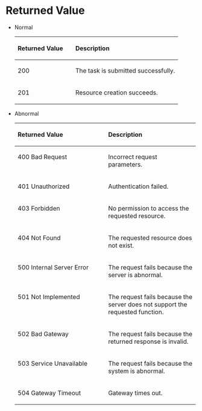 # Returned Value<a name="smn_api_63002"></a>

-   Normal

    <a name="table56484750195335"></a>
    <table><thead align="left"><tr id="row57491589195335"><th class="cellrowborder" valign="top" width="35.35%" id="mcps1.1.3.1.1"><p id="p26307160195335"><a name="p26307160195335"></a><a name="p26307160195335"></a><strong id="b84235270617451"><a name="b84235270617451"></a><a name="b84235270617451"></a>Returned Value</strong></p>
    </th>
    <th class="cellrowborder" valign="top" width="64.64999999999999%" id="mcps1.1.3.1.2"><p id="p50505195195335"><a name="p50505195195335"></a><a name="p50505195195335"></a><strong id="b84235270619115"><a name="b84235270619115"></a><a name="b84235270619115"></a>Description</strong></p>
    </th>
    </tr>
    </thead>
    <tbody><tr id="row64388966195335"><td class="cellrowborder" valign="top" width="35.35%" headers="mcps1.1.3.1.1 "><p id="p48123762195335"><a name="p48123762195335"></a><a name="p48123762195335"></a>200</p>
    </td>
    <td class="cellrowborder" valign="top" width="64.64999999999999%" headers="mcps1.1.3.1.2 "><p id="p5710646195335"><a name="p5710646195335"></a><a name="p5710646195335"></a>The task is submitted successfully.</p>
    </td>
    </tr>
    <tr id="row1074452974212"><td class="cellrowborder" valign="top" width="35.35%" headers="mcps1.1.3.1.1 "><p id="p8745172944218"><a name="p8745172944218"></a><a name="p8745172944218"></a>201</p>
    </td>
    <td class="cellrowborder" valign="top" width="64.64999999999999%" headers="mcps1.1.3.1.2 "><p id="p18745112914212"><a name="p18745112914212"></a><a name="p18745112914212"></a>Resource creation succeeds.</p>
    </td>
    </tr>
    </tbody>
    </table>


-   Abnormal

    <a name="table59272457195335"></a>
    <table><thead align="left"><tr id="row50751459195335"><th class="cellrowborder" valign="top" width="50%" id="mcps1.1.3.1.1"><p id="p17227532195335"><a name="p17227532195335"></a><a name="p17227532195335"></a><strong id="b84235270617540"><a name="b84235270617540"></a><a name="b84235270617540"></a>Returned Value</strong></p>
    </th>
    <th class="cellrowborder" valign="top" width="50%" id="mcps1.1.3.1.2"><p id="p53252821195335"><a name="p53252821195335"></a><a name="p53252821195335"></a><strong id="b84235270619115_1"><a name="b84235270619115_1"></a><a name="b84235270619115_1"></a>Description</strong></p>
    </th>
    </tr>
    </thead>
    <tbody><tr id="row18511206195335"><td class="cellrowborder" valign="top" width="50%" headers="mcps1.1.3.1.1 "><p id="p23012712195335"><a name="p23012712195335"></a><a name="p23012712195335"></a>400 Bad Request</p>
    </td>
    <td class="cellrowborder" valign="top" width="50%" headers="mcps1.1.3.1.2 "><p id="p52090370195335"><a name="p52090370195335"></a><a name="p52090370195335"></a>Incorrect request parameters.</p>
    </td>
    </tr>
    <tr id="row1071615458810"><td class="cellrowborder" valign="top" width="50%" headers="mcps1.1.3.1.1 "><p id="p8716124516810"><a name="p8716124516810"></a><a name="p8716124516810"></a>401 Unauthorized</p>
    </td>
    <td class="cellrowborder" valign="top" width="50%" headers="mcps1.1.3.1.2 "><p id="p191516591208"><a name="p191516591208"></a><a name="p191516591208"></a>Authentication failed.</p>
    </td>
    </tr>
    <tr id="row66160152195335"><td class="cellrowborder" valign="top" width="50%" headers="mcps1.1.3.1.1 "><p id="p57372106195335"><a name="p57372106195335"></a><a name="p57372106195335"></a>403 Forbidden</p>
    </td>
    <td class="cellrowborder" valign="top" width="50%" headers="mcps1.1.3.1.2 "><p id="p16629033195335"><a name="p16629033195335"></a><a name="p16629033195335"></a>No permission to access the requested resource.</p>
    </td>
    </tr>
    <tr id="row15443572195335"><td class="cellrowborder" valign="top" width="50%" headers="mcps1.1.3.1.1 "><p id="p42969857195335"><a name="p42969857195335"></a><a name="p42969857195335"></a>404 Not Found</p>
    </td>
    <td class="cellrowborder" valign="top" width="50%" headers="mcps1.1.3.1.2 "><p id="p58006382195335"><a name="p58006382195335"></a><a name="p58006382195335"></a>The requested resource does not exist.</p>
    </td>
    </tr>
    <tr id="row52295392195335"><td class="cellrowborder" valign="top" width="50%" headers="mcps1.1.3.1.1 "><p id="p8068353195335"><a name="p8068353195335"></a><a name="p8068353195335"></a>500 Internal Server Error</p>
    </td>
    <td class="cellrowborder" valign="top" width="50%" headers="mcps1.1.3.1.2 "><p id="p49556822195335"><a name="p49556822195335"></a><a name="p49556822195335"></a>The request fails because the server is abnormal.</p>
    </td>
    </tr>
    <tr id="row43358215195335"><td class="cellrowborder" valign="top" width="50%" headers="mcps1.1.3.1.1 "><p id="p22354566195335"><a name="p22354566195335"></a><a name="p22354566195335"></a>501 Not Implemented</p>
    </td>
    <td class="cellrowborder" valign="top" width="50%" headers="mcps1.1.3.1.2 "><p id="p65889454195335"><a name="p65889454195335"></a><a name="p65889454195335"></a>The request fails because the server does not support the requested function.</p>
    </td>
    </tr>
    <tr id="row56134176195335"><td class="cellrowborder" valign="top" width="50%" headers="mcps1.1.3.1.1 "><p id="p50574423195335"><a name="p50574423195335"></a><a name="p50574423195335"></a>502 Bad Gateway</p>
    </td>
    <td class="cellrowborder" valign="top" width="50%" headers="mcps1.1.3.1.2 "><p id="p2887627195335"><a name="p2887627195335"></a><a name="p2887627195335"></a>The request fails because the returned response is invalid.</p>
    </td>
    </tr>
    <tr id="row25988647195335"><td class="cellrowborder" valign="top" width="50%" headers="mcps1.1.3.1.1 "><p id="p24705664195335"><a name="p24705664195335"></a><a name="p24705664195335"></a>503 Service Unavailable</p>
    </td>
    <td class="cellrowborder" valign="top" width="50%" headers="mcps1.1.3.1.2 "><p id="p55001802195335"><a name="p55001802195335"></a><a name="p55001802195335"></a>The request fails because the system is abnormal.</p>
    </td>
    </tr>
    <tr id="row25254177195335"><td class="cellrowborder" valign="top" width="50%" headers="mcps1.1.3.1.1 "><p id="p32322455195335"><a name="p32322455195335"></a><a name="p32322455195335"></a>504 Gateway Timeout</p>
    </td>
    <td class="cellrowborder" valign="top" width="50%" headers="mcps1.1.3.1.2 "><p id="p873169195335"><a name="p873169195335"></a><a name="p873169195335"></a>Gateway times out.</p>
    </td>
    </tr>
    </tbody>
    </table>


